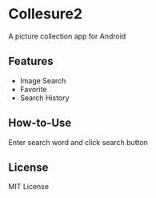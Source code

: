 # Collesure2
A picture collection app for Android

## Features
- Image Search
- Favorite
- Search History

## How-to-Use
Enter search word and click search button

## License
MIT License
